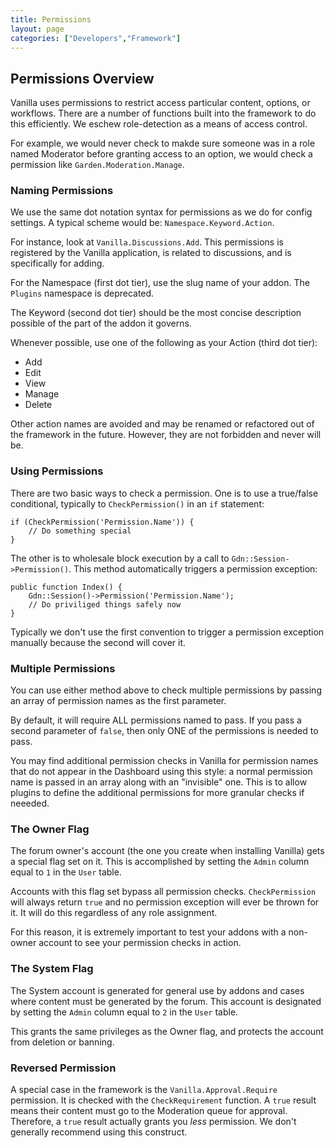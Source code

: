 ```yaml
---
title: Permissions
layout: page
categories: ["Developers","Framework"]
---
```


## Permissions Overview

Vanilla uses permissions to restrict access particular content, options, or workflows. There are a number of functions built into the framework to do this efficiently. We eschew role-detection as a means of access control. 

For example, we would never check to makde sure someone was in a role named Moderator before granting access to an option, we would check a permission like `Garden.Moderation.Manage`.

### Naming Permissions

We use the same dot notation syntax for permissions as we do for config settings. A typical scheme would be: `Namespace.Keyword.Action`.

For instance, look at `Vanilla.Discussions.Add`. This permissions is registered by the Vanilla application, is related to discussions, and is specifically for adding.

For the Namespace (first dot tier), use the slug name of your addon. The `Plugins` namespace is deprecated.

The Keyword (second dot tier) should be the most concise description possible of the part of the addon it governs.

Whenever possible, use one of the following as your Action (third dot tier): 

* Add
* Edit
* View
* Manage
* Delete

Other action names are avoided and may be renamed or refactored out of the framework in the future. However, they are not forbidden and never will be.

### Using Permissions

There are two basic ways to check a permission. One is to use a true/false conditional, typically to `CheckPermission()` in an `if` statement:

```
if (CheckPermission('Permission.Name')) {
    // Do something special
}
```
The other is to wholesale block execution by a call to `Gdn::Session->Permission()`. This method automatically triggers a permission exception:

```
public function Index() {
    Gdn::Session()->Permission('Permission.Name');
    // Do priviliged things safely now
}
```
Typically we don't use the first convention to trigger a permission exception manually because the second will cover it.

### Multiple Permissions

You can use either method above to check multiple permissions by passing an array of permission names as the first parameter.

By default, it will require ALL permissions named to pass. If you pass a second parameter of `false`, then only ONE of the permissions is needed to pass.

You may find additional permission checks in Vanilla for permission names that do not appear in the Dashboard using this style: a normal permission name is passed in an array along with an "invisible" one. This is to allow plugins to define the additional permissions for more granular checks if neeeded.

### The Owner Flag

The forum owner's account (the one you create when installing Vanilla) gets a special flag set on it. This is accomplished by setting the `Admin` column equal to `1` in the `User` table.

Accounts with this flag set bypass all permission checks. `CheckPermission` will always return `true` and no permission exception will ever be thrown for it. It will do this regardless of any role assignment.

For this reason, it is extremely important to test your addons with a non-owner account to see your permission checks in action.

### The System Flag

The System account is generated for general use by addons and cases where content must be generated by the forum. This account is designated by setting the `Admin` column equal to `2` in the `User` table.

This grants the same privileges as the Owner flag, and protects the account from deletion or banning.

### Reversed Permission

A special case in the framework is the `Vanilla.Approval.Require` permission. It is checked with the `CheckRequirement` function. A `true` result means their content must go to the Moderation queue for approval. Therefore, a `true` result actually grants you _less_ permission. We don't generally recommend using this construct.

